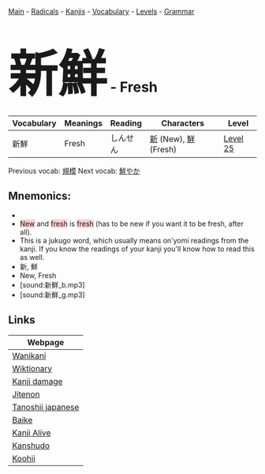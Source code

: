 <style> bigfont {font-size: 100px}</style>
[Main](../README.md) -
[Radicals](../radicals.md) -
[Kanjis](../kanjis.md) -
[Vocabulary](../vocabulary.md) -
[Levels](../levels.md) -
[Grammar](../grammar.md)
# <bigfont> 新鮮</bigfont> - Fresh 

| Vocabulary | Meanings | Reading | Characters | Level |
| --- | --- | --- | --- | --- |
| 新鮮 | Fresh | しんせん |  [新](../kanjis/新.md) (New), [鮮](../kanjis/鮮.md) (Fresh) | [Level 25](../levels/wk_level25.md) |

Previous vocab: [規模](規模.md) Next vocab: [鮮やか](鮮やか.md) 

## Mnemonics:

* 
* <span style="background-color:#ffcccb"> New</span> and <span style="background-color:#ffcccb"> fresh</span> is <span style="background-color:#ffcccb"> fresh</span> (has to be new if you want it to be fresh, after all).
* This is a jukugo word, which usually means on'yomi readings from the kanji. If you know the readings of your kanji you'll know how to read this as well.
* 新, 鮮
* New, Fresh
* [sound:新鮮_b.mp3]
* [sound:新鮮_g.mp3]


## Links 

| Webpage |
| --- |
| [Wanikani          ](https://www.wanikani.com/kanji/新鮮) |
| [Wiktionary        ](https://en.wiktionary.org/wiki/新鮮) |
| [Kanji damage      ](http://www.kanjidamage.com/kanji/search?utf8=✓&q=新鮮) |
| [Jitenon           ](https://jitenon.com/kanji/新鮮) |
| [Tanoshii japanese ](https://www.tanoshiijapanese.com/dictionary/kanji.cfm?k=新鮮) |
| [Baike             ](https://baike.baidu.com/item/新鮮) |
| [Kanji Alive       ](https://app.kanjialive.com/新鮮) |
| [Kanshudo          ](https://www.kanshudo.com/searchmn?q=新鮮) |
| [Koohii            ](https://kanji.koohii.com/study/kanji/新鮮) |
